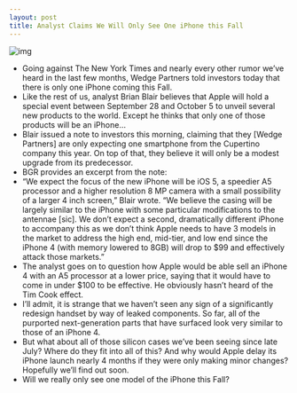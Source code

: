```yaml
---
layout: post
title: Analyst Claims We Will Only See One iPhone this Fall
---
```

![img](http://media.idownloadblog.com/wp-content/uploads/2011/05/iphone4s.png)
* Going against The New York Times and nearly every other rumor we’ve heard in the last few months, Wedge Partners told investors today that there is only one iPhone coming this Fall.
* Like the rest of us, analyst Brian Blair believes that Apple will hold a special event between September 28 and October 5 to unveil several new products to the world. Except he thinks that only one of those products will be an iPhone…
* Blair issued a note to investors this morning, claiming that they [Wedge Partners] are only expecting one smartphone from the Cupertino company this year. On top of that, they believe it will only be a modest upgrade from its predecessor.
* BGR provides an excerpt from the note:
* “We expect the focus of the new iPhone will be iOS 5, a speedier A5 processor and a higher resolution 8 MP camera with a small possibility of a larger 4 inch screen,” Blair wrote. “We believe the casing will be largely similar to the iPhone with some particular modifications to the antennae [sic]. We don’t expect a second, dramatically different iPhone to accompany this as we don’t think Apple needs to have 3 models in the market to address the high end, mid-tier, and low end since the iPhone 4 (with memory lowered to 8GB) will drop to $99 and effectively attack those markets.”
* The analyst goes on to question how Apple would be able sell an iPhone 4 with an A5 processor at a lower price, saying that it would have to come in under $100 to be effective. He obviously hasn’t heard of the Tim Cook effect.
* I’ll admit, it is strange that we haven’t seen any sign of a significantly redesign handset by way of leaked components. So far, all of the purported next-generation parts that have surfaced look very similar to those of an iPhone 4.
* But what about all of those silicon cases we’ve been seeing since late July? Where do they fit into all of this? And why would Apple delay its iPhone launch nearly 4 months if they were only making minor changes? Hopefully we’ll find out soon.
* Will we really only see one model of the iPhone this Fall?

